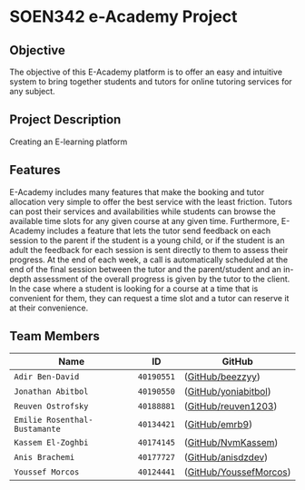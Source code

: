 # SOEN342 e-Academy Project

## Objective
The objective of this E-Academy platform is to offer an easy and intuitive system to bring together students and tutors for online tutoring services for any subject.

## Project Description
Creating an E-learning platform

## Features
E-Academy includes many features that make the booking and tutor allocation very simple to offer the best service with the least friction. Tutors can post their services and availabilities while students can browse the available time slots for any given course at any given time. Furthermore, E-Academy includes a feature that lets the tutor send feedback on each session to the parent if the student is a young child, or if the student is an adult the feedback for each session is sent directly to them to assess their progress. At the end of each week, a call is automatically scheduled at the end of the final session between the tutor and the parent/student and an in-depth assessment of the overall progress is given by the tutor to the client. In the case where a student is looking for a course at a time that is convenient for them, they can request a time slot and a tutor can reserve it at their convenience.

## Team Members
|   Name   | ID      | GitHub   
| ------------- | ------------- | --------    |
| `Adir Ben-David`        |    `40190551`      | ([GitHub/beezzyy](https://github.com/beezzyy))   |
| `Jonathan Abitbol`         | `40190550`         | ([GitHub/yoniabitbol](https://github.com/yoniabitbol))   |
| `Reuven Ostrofsky`        |    `40188881`      | ([GitHub/reuven1203](https://github.com/reuven1203))   |
| `Emilie Rosenthal-Bustamante`         | `40134421`         | ([GitHub/emrb9](https://github.com/emrb9))   |
| `Kassem El-Zoghbi`         | `40174145`         | ([GitHub/NvmKassem](https://github.com/NvmKassem))   |
| `Anis Brachemi`         | `40177727`         | ([GitHub/anisdzdev](https://github.com/anisdzdev))   |
| `Youssef Morcos`         | `40124441`         | ([GitHub/YoussefMorcos](https://github.com/YoussefMorcos))   |

